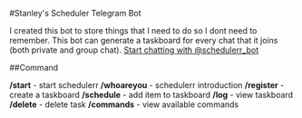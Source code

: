 #Stanley's Scheduler Telegram Bot

I created this bot to store things that I need to do so I dont need to remember.
This bot can generate a taskboard for every chat that it joins (both private and group chat).
[Start chatting with @schedulerr_bot](https://web.telegram.org/#/im?p=@schedulerr_bot)

##Command

**/start** - start schedulerr
**/whoareyou** - schedulerr introduction
**/register** - create a taskboard
**/schedule** - add item to taskboard
**/log** - view taskboard
**/delete** - delete task
**/commands** - view available commands
